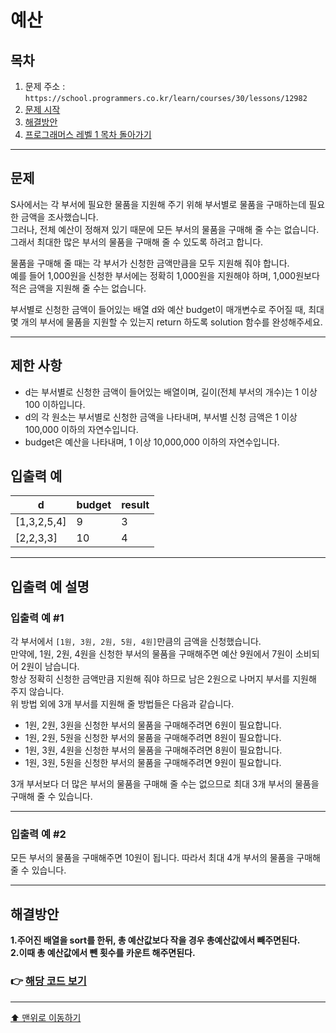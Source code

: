 # 예산

## 목차

1. 문제 주소 : `https://school.programmers.co.kr/learn/courses/30/lessons/12982`
2. [문제 시작](#문제)
3. [해결방안](#해결방안)
4. [프로그래머스 레벨 1 목차 돌아가기](../README.md)
___

## 문제

S사에서는 각 부서에 필요한 물품을 지원해 주기 위해 부서별로 물품을 구매하는데 필요한 금액을 조사했습니다.<br>
그러나, 전체 예산이 정해져 있기 때문에 모든 부서의 물품을 구매해 줄 수는 없습니다.<br>
그래서 최대한 많은 부서의 물품을 구매해 줄 수 있도록 하려고 합니다.

물품을 구매해 줄 때는 각 부서가 신청한 금액만큼을 모두 지원해 줘야 합니다.<br>
예를 들어 1,000원을 신청한 부서에는 정확히 1,000원을 지원해야 하며, 1,000원보다 적은 금액을 지원해 줄 수는 없습니다.

부서별로 신청한 금액이 들어있는 배열 d와 예산 budget이 매개변수로 주어질 때, 최대 몇 개의 부서에 물품을 지원할 수 있는지 return 하도록 solution 함수를 완성해주세요.

___

## 제한 사항

+ d는 부서별로 신청한 금액이 들어있는 배열이며, 길이(전체 부서의 개수)는 1 이상 100 이하입니다.
+ d의 각 원소는 부서별로 신청한 금액을 나타내며, 부서별 신청 금액은 1 이상 100,000 이하의 자연수입니다.
+ budget은 예산을 나타내며, 1 이상 10,000,000 이하의 자연수입니다.

## 입출력 예

| d	          | budget | result |
|-------------|--------|--------|
| [1,3,2,5,4] | 9      | 3      |
| [2,2,3,3]   | 10     | 4      |

___

## 입출력 예 설명

### 입출력 예 #1

각 부서에서 `[1원, 3원, 2원, 5원, 4원]`만큼의 금액을 신청했습니다.<br>
만약에, 1원, 2원, 4원을 신청한 부서의 물품을 구매해주면 예산 9원에서 7원이 소비되어 2원이 남습니다.<br>
항상 정확히 신청한 금액만큼 지원해 줘야 하므로 남은 2원으로 나머지 부서를 지원해 주지 않습니다.<br>
위 방법 외에 3개 부서를 지원해 줄 방법들은 다음과 같습니다.

+ 1원, 2원, 3원을 신청한 부서의 물품을 구매해주려면 6원이 필요합니다.
+ 1원, 2원, 5원을 신청한 부서의 물품을 구매해주려면 8원이 필요합니다.
+ 1원, 3원, 4원을 신청한 부서의 물품을 구매해주려면 8원이 필요합니다.
+ 1원, 3원, 5원을 신청한 부서의 물품을 구매해주려면 9원이 필요합니다.

3개 부서보다 더 많은 부서의 물품을 구매해 줄 수는 없으므로 최대 3개 부서의 물품을 구매해 줄 수 있습니다.

---

### 입출력 예 #2

모든 부서의 물품을 구매해주면 10원이 됩니다. 따라서 최대 4개 부서의 물품을 구매해 줄 수 있습니다.

---

## 해결방안
**1.주어진 배열을 sort를 한뒤, 총 예산값보다 작을 경우 총예산값에서 빼주면된다.** <br>
**2.이때 총 예산값에서 뺀 횟수를 카운트 해주면된다.** <br>

### 👉 [해당 코드 보기](예산.java)

---

[⬆ 맨위로 이동하기](#예산)